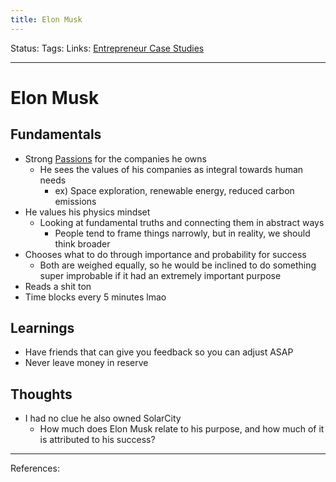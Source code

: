 ```yaml
---
title: Elon Musk
---
```

Status:
Tags:
Links: [Entrepreneur Case Studies](out/entrepreneur-case-studies.md)
___
# Elon Musk

## Fundamentals
- Strong [Passions](out/passions.md) for the companies he owns
	- He sees the values of his companies as integral towards human needs
		- ex) Space exploration, renewable energy, reduced carbon emissions
- He values his physics mindset
	- Looking at fundamental truths and connecting them in abstract ways
		- People tend to frame things narrowly, but in reality, we should think broader
- Chooses what to do through importance and probability for success
	- Both are weighed equally, so he would be inclined to do something super improbable if it had an extremely important purpose
- Reads a shit ton
- Time blocks every 5 minutes lmao
## Learnings
- Have friends that can give you feedback so you can adjust ASAP
- Never leave money in reserve
## Thoughts
- I had no clue he also owned SolarCity
	- How much does Elon Musk relate to his purpose, and how much of it is attributed to his success?
___
References: